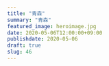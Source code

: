 ```yaml
---
title: "青森"
summary: "青森"
featured_image: heroimage.jpg
date: 2020-05-06T12:00:00+09:00
publishdate: 2020-05-06
draft: true
slug: 46
---
```

